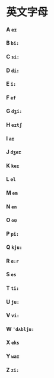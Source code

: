 # 英文字母

#### A `eɪ`

#### B `bi:`

#### C `si:`

#### D `di:`

#### E `i:`

#### F `ef`

#### G `dʒi:`

#### H `eɪtʃ`

#### I `aɪ`

#### J `dʒeɪ`

#### K `keɪ`

#### L `el`

#### M `em`

#### N `en`

#### O `oʊ`

#### P `pi:`

#### Q `kju:`

#### R `ɑ:r`

#### S `es`

#### T `ti:`

#### U `ju:`

#### V `vi:`

#### W `ˈdʌblju:`

#### X `eks`

#### Y `waɪ`

#### Z `zi:`

